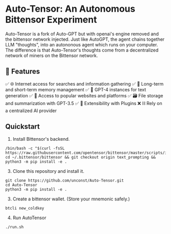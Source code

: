 # Auto-Tensor: An Autonomous Bittensor Experiment 

Auto-Tensor is a fork of Auto-GPT but with openai's engine removed and the bittensor network injected. Just like AutoGPT, the agent chains together LLM "thoughts", into an autononous agent which runs on your computer. 
The difference is that Auto-Tensor's thoughts come from a decentralized network of miners on the Bittensor network. 

## 🚀 Features

✅ 🌐 Internet access for searches and information gathering
✅ 💾 Long-term and short-term memory management
✅ 🧠 GPT-4 instances for text generation
✅ 🔗 Access to popular websites and platforms
✅ 🗃️ File storage and summarization with GPT-3.5
✅ 🔌 Extensibility with Plugins
❌ ⛓️ Rely on a centralized AI provider

## Quickstart

1. Install Bittensor's backend.
```
/bin/bash -c "$(curl -fsSL https://raw.githubusercontent.com/opentensor/bittensor/master/scripts/install.sh)"
cd ~/.bittensor/bittensor && git checkout origin text_prompting && python3 -m pip install -e .
```

3. Clone this repository and install it.
```
git clone https://github.com/unconst/Auto-Tensor.git
cd Auto-Tensor
python3 -m pip install -e .
```

3. Create a bittensor wallet. (Store your mnemonic safely.)
```
btcli new_coldkey
```

4. Run AutoTensor
```
./run.sh
```
